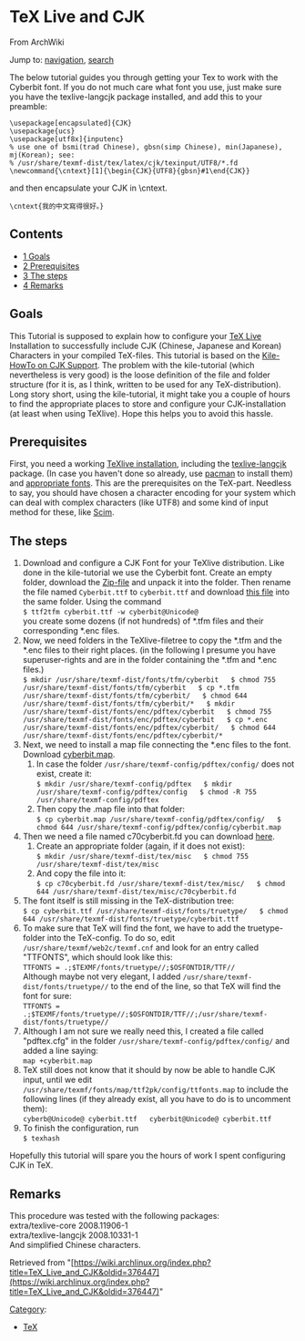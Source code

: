 # TeX Live and CJK

From ArchWiki

Jump to: [navigation](#column-one), [search](#searchInput)

The below tutorial guides you through getting your Tex to work with the Cyberbit font. If you do not much care what font you use, just make sure you have the texlive-langcjk package installed, and add this to your preamble:

```
\usepackage[encapsulated]{CJK}
\usepackage{ucs}
\usepackage[utf8x]{inputenc}
% use one of bsmi(trad Chinese), gbsn(simp Chinese), min(Japanese), mj(Korean); see:
% /usr/share/texmf-dist/tex/latex/cjk/texinput/UTF8/*.fd
\newcommand{\cntext}[1]{\begin{CJK}{UTF8}{gbsn}#1\end{CJK}}

```

and then encapsulate your CJK in \cntext.

```
\cntext{我的中文寫得很好。}

```

## Contents

*   [1 Goals](#Goals)
*   [2 Prerequisites](#Prerequisites)
*   [3 The steps](#The_steps)
*   [4 Remarks](#Remarks)

## Goals

This Tutorial is supposed to explain how to configure your [TeX Live](/index.php/TeX_Live "TeX Live") Installation to successfully include CJK (Chinese, Japanese and Korean) Characters in your compiled TeX-files. This tutorial is based on the [Kile-HowTo on CJK Support](http://kile.sourceforge.net/Documentation/html/cjk.html). The problem with the kile-tutorial (which nevertheless is very good) is the loose definition of the file and folder structure (for it is, as I think, written to be used for any TeX-distribution). Long story short, using the kile-tutorial, it might take you a couple of hours to find the appropriate places to store and configure your CJK-installation (at least when using TeXlive). Hope this helps you to avoid this hassle.

## Prerequisites

First, you need a working [TeXlive installation](/index.php/TeX_Live "TeX Live"), including the [texlive-langcjk](https://www.archlinux.org/packages/?name=texlive-langcjk) package. (In case you haven't done so already, use [pacman](/index.php/Pacman "Pacman") to install them) and [appropriate fonts](/index.php/Fonts "Fonts"). This are the prerequisites on the TeX-part. Needless to say, you should have chosen a character encoding for your system which can deal with complex characters (like UTF8) and some kind of input method for these, like [Scim](/index.php/Scim "Scim").

## The steps

1.  Download and configure a CJK Font for your TeXlive distribution. Like done in the kile-tutorial we use the Cyberbit font. Create an empty folder, download the [Zip-file](ftp://ftp.netscape.com/pub/communicator/extras/fonts/windows/Cyberbit.ZIP) and unpack it into the folder. Then rename the file named `Cyberbit.ttf` to `cyberbit.ttf` and download [this file](http://delloye.free.fr/Unicode.sfd) into the same folder. Using the command  
    `$ ttf2tfm cyberbit.ttf -w cyberbit@Unicode@`  
    you create some dozens (if not hundreds) of *.tfm files and their corresponding *.enc files.
2.  Now, we need folders in the TeXlive-filetree to copy the *.tfm and the *.enc files to their right places. (in the following I presume you have superuser-rights and are in the folder containing the *.tfm and *.enc files.)  
    `$ mkdir /usr/share/texmf-dist/fonts/tfm/cyberbit  
    $ chmod 755 /usr/share/texmf-dist/fonts/tfm/cyberbit  
    $ cp *.tfm /usr/share/texmf-dist/fonts/tfm/cyberbit/  
    $ chmod 644 /usr/share/texmf-dist/fonts/tfm/cyberbit/*  
    $ mkdir /usr/share/texmf-dist/fonts/enc/pdftex/cyberbit  
    $ chmod 755 /usr/share/texmf-dist/fonts/enc/pdftex/cyberbit  
    $ cp *.enc /usr/share/texmf-dist/fonts/enc/pdftex/cyberbit/  
    $ chmod 644 /usr/share/texmf-dist/fonts/enc/pdftex/cyberbit/*`
3.  Next, we need to install a map file connecting the *.enc files to the font. Download [cyberbit.map](http://delloye.free.fr/cyberbit.map).
    1.  In case the folder `/usr/share/texmf-config/pdftex/config/` does not exist, create it:  
        `$ mkdir /usr/share/texmf-config/pdftex  
        $ mkdir /usr/share/texmf-config/pdftex/config  
        $ chmod -R 755 /usr/share/texmf-config/pdftex`
    2.  Then copy the .map file into that folder:  
        `$ cp cyberbit.map /usr/share/texmf-config/pdftex/config/  
        $ chmod 644 /usr/share/texmf-config/pdftex/config/cyberbit.map`
4.  Then we need a file named c70cyberbit.fd you can download [here](http://delloye.free.fr/c70cyberbit.fd).
    1.  Create an appropriate folder (again, if it does not exist):  
        `$ mkdir /usr/share/texmf-dist/tex/misc  
        $ chmod 755 /usr/share/texmf-dist/tex/misc`
    2.  And copy the file into it:  
        `$ cp c70cyberbit.fd /usr/share/texmf-dist/tex/misc/  
        $ chmod 644 /usr/share/texmf-dist/tex/misc/c70cyberbit.fd`
5.  The font itself is still missing in the TeX-distribution tree:  
    `$ cp cyberbit.ttf /usr/share/texmf-dist/fonts/truetype/  
    $ chmod 644 /usr/share/texmf-dist/fonts/truetype/cyberbit.ttf`
6.  To make sure that TeX will find the font, we have to add the truetype-folder into the TeX-config. To do so, edit `/usr/share/texmf/web2c/texmf.cnf` and look for an entry called "TTFONTS", which should look like this:  
    `TTFONTS = .;$TEXMF/fonts/truetype//;$OSFONTDIR/TTF//`  
    Although maybe not very elegant, I added `/usr/share/texmf-dist/fonts/truetype//` to the end of the line, so that TeX will find the font for sure:  
    `TTFONTS = .;$TEXMF/fonts/truetype//;$OSFONTDIR/TTF//;/usr/share/texmf-dist/fonts/truetype//`
7.  Although I am not sure we really need this, I created a file called "pdftex.cfg" in the folder `/usr/share/texmf-config/pdftex/config/` and added a line saying:  
    `map +cyberbit.map`
8.  TeX still does not know that it should by now be able to handle CJK input, until we edit `/usr/share/texmf/fonts/map/ttf2pk/config/ttfonts.map` to include the following lines (if they already exist, all you have to do is to uncomment them):  
    `cyberb@Unicode@ cyberbit.ttf  
    cyberbit@Unicode@ cyberbit.ttf`
9.  To finish the configuration, run  
    `$ texhash`  

Hopefully this tutorial will spare you the hours of work I spent configuring CJK in TeX.

## Remarks

This procedure was tested with the following packages:  
extra/texlive-core 2008.11906-1  
extra/texlive-langcjk 2008.10331-1  
And simplified Chinese characters.

Retrieved from "[https://wiki.archlinux.org/index.php?title=TeX_Live_and_CJK&oldid=376447](https://wiki.archlinux.org/index.php?title=TeX_Live_and_CJK&oldid=376447)"

[Category](/index.php/Special:Categories "Special:Categories"):

*   [TeX](/index.php/Category:TeX "Category:TeX")